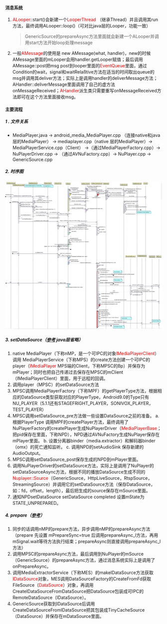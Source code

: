 ﻿#### 消息系统
1. <font color="#ff0000">ALooper</font>::start()会新建一个<font color="#ff0000">LooperThread
</font>（继承Thread）并且调用其run方法，最终调用ALooper::loop()（可对比java层的Looper，功能一致）
    > GenericSource的prepareAsync方法里面就会新建一个ALooper并调用start方法开始loop处理message
2. 一般<font color="#ff0000">AMessage</font>的使用是 new AMessage(what, handler)，new的时候AMessage里面的mLooper会用handler.getLooper赋值；最后调用AMessage::post把msg post到looper里面的<font color="#ff0000">EventQueue</font>里面，通过Condition的wait，signal和waitRelaßtive方法在适当的时间取出queue的msg并调用其deliver方法；实际上是调用handler的deliverMessage方法；AHandler::deliverMessage里面调用了自己的虚方法onMessageReceived；<font color="#ff0000">AHandler</font>派生类只需要重写onMessageReceived方法即可在这个方法里面接收msg。

#### 主要流程
##### 1 . 文件关系
- MediaPlayer.java -> android_media_MediaPlayer.cpp （连接native和java层的MediaPlayer） -> mediaplayer.cpp（native 层的MediaPlayer）-> MediaPlayerService.cpp（Client） ->（通过MediaPlayerFactory.cpp）-> NuPlayerDriver.cpp -> （通过AVNuFactory.cpp）-> NuPlayer.cpp -> GenericSource.cpp
##### 2. 时序图
![流程图](../MdPicture/1.png)
##### 3. setDataSource（[参考](https://blog.csdn.net/qq_27136111/article/details/94594673) java层省略）
1. native MediaPlayer（下称nMP，是一个可IPC的对象<font color=#ff0000>IMediaPlayerClient</font>） 调用 MediaPlayerService（下称MPS）的create方法创建一个可IPC的player（<font color=#ff0000>IMediaPlayer</font> MPS端的Client，下称MPSC的Bp）并保存为mPlayer；同时也把自己传递过去保存在MPSC的mClient（IMediaPlayerClient）里面，用于远程的回调。
2. 调用player（MPSC）的setDataSource方法 
3. MPSC调用MediaPlayerFactory（下称MPF）的getPlayerType方法，根据相应的DataSource类型获取对应的PlayerType，Android9.0的Type只有NU_PLAYER（5.1.1还有STAGEFRIGHT_PLAYER，SONIVOX_PLAYER，TEST_PLAYER）
4. MPSC调用setDataSource_pre方法做一些设置DataSource之前的准备。
    a. 根据PlayerType 调用MPF的createPlayer方法，最终调用了NuPlayerFactory的createPlayer生成NuPlayerDriver（<font color=#ff0000>MediaPlayerBase</font>；把pid保存在里面，下称NPD），NPD通过AVNuFactory生成NuPlayer保存在mPlayer里面。
    b. 设置分离器binder（media.extractor）和解码器binder（omx）的死亡通知监听。
    c. 调用NPD的setAudioSink 保存新建的AudioOutput。
5. MPSC调用setDataSource_post保存生成的NPD到mPlayer里面。
6. 调用NuPlayerDriver的setDataSource方法，实际上是调用了NuPlayer的setDataSourceAsync方法，根据不同的播放DataSource生成不同的<font color=#ff0000>Nuplayer::Source</font>（GenericSource，HttpLiveSource，RtspSource，StreamingSource）并调用它的setDataSource方法（保存DataSource，如：fd，offset，length），最后把生成的source保存在mSource里面。
7. 通知NPDsetDataSource setDataSource completed 设置mState为 STATE_UNPREPARED。
##### 4. prepare（[参考](https://blog.csdn.net/qq_27136111/article/details/95357167)）
1. 同步的话调用nMP的prepare方法，异步调用nMP的prepareAsync方法（prepare 先设置 mPrepareSync=true 后调用prepareAsync_l方法，再用mSignal.wait等待方法执行结束；prepareAsync则直接调用prepareAsync_l方法）
2. 调用MPSC的prepareAsync方法，最后调用到NuPlayer的mSource（GenericSource）的prepareAsync方法，通过消息系统实际上是调用了onPrepareAsync。
3. 调用MediaExtractorService（下称MES）的makeIDataSource方法获取<font color=#ff0000>IDataSource</font>对象，MES调用DataSourceFactory的CreateFromFd获取FileSource（<font color=#ff0000>DataSource</font>）对象，再调用CreateIDataSourceFromDataSource把DataSource包装成可IPC的RemoteDataSource（IDataSource）。
4. GenericSource获取到IDataSource后调用CreateDataSourceFromIDataSource把其包装成TinyCacheSource（DataSource）并保存在mDataSource里面。